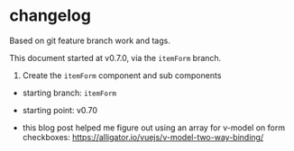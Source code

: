 # changelog

Based on git feature branch work and tags.

This document started at v0.7.0, via the `itemForm` branch.

1. Create the `itemForm` component and sub components

- starting branch: `itemForm`
- starting point: v0.70

- this blog post helped me figure out using an array for v-model on form checkboxes:
  https://alligator.io/vuejs/v-model-two-way-binding/
